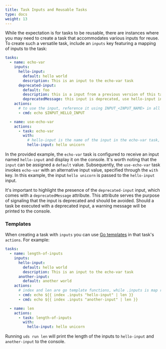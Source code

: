 ```yaml
---
title: Task Inputs and Reusable Tasks
type: docs
weight: 13
---
```


While the expectation is for tasks to be reusable, there are instances where you may need to create a task that accommodates various inputs for reuse. To create such a versatile task, include an `inputs` key featuring a mapping of inputs to the task:

```yaml
tasks:
  - name: echo-var
    inputs:
      hello-input:
        default: hello world
        description: This is an input to the echo-var task
      deprecated-input:
        default: foo
        description: this is a input from a previous version of this task
        deprecatedMessage: this input is deprecated, use hello-input instead
    actions:
      # to use the input, reference it using INPUT_<INPUT_NAME> in all caps
      - cmd: echo $INPUT_HELLO_INPUT

  - name: use-echo-var
    actions:
      - task: echo-var
        with:
          # hello-input is the name of the input in the echo-var task, hello-unicorn is the value we want to pass in
          hello-input: hello unicorn
```

In the provided example, the `echo-var` task is configured to receive an input named `hello-input` and display it on the console. It's worth noting that the `input` can be assigned a `default` value. Subsequently, the `use-echo-var` task invokes `echo-var` with an alternative input value, specified through the `with` key. In this example, the input `hello unicorn` is passed to the `hello-input` input.

It's important to highlight the presence of the `deprecated-input` input, which comes with a `deprecatedMessage` attribute. This attribute serves the purpose of signaling that the input is deprecated and should be avoided. Should a task be executed with a deprecated input, a warning message will be printed to the console.

### Templates

When creating a task with `inputs` you can use [Go templates](https://pkg.go.dev/text/template#hdr-Functions) in that task's `actions`. For example:

```yaml
tasks:
  - name: length-of-inputs
    inputs:
      hello-input:
        default: hello world
        description: This is an input to the echo-var task
      another-input:
        default: another world
    actions:
      # index and len are go template functions, while .inputs is map representing the inputs to the task
      - cmd: echo ${{ index .inputs "hello-input" | len }}
      - cmd: echo ${{ index .inputs "another-input" | len }}

  - name: len
    actions:
      - task: length-of-inputs
        with:
          hello-input: hello unicorn
```

Running `uds run len` will print the length of the inputs to `hello-input` and `another-input` to the console.
